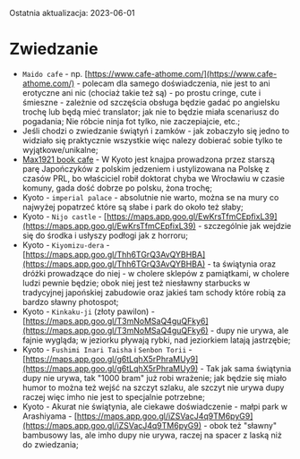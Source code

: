 Ostatnia aktualizacja: 2023-06-01

# Zwiedzanie

- `Maido cafe` - np. [https://www.cafe-athome.com/](https://www.cafe-athome.com/) - polecam dla samego doświadczenia, nie jest to ani erotyczne ani nic (chociaż takie też są) - po prostu cringe, cute i śmieszne - zależnie od szczęścia obsługa będzie gadać po angielsku trochę lub będą mieć translator; jak nie to będzie miała scenariusz do pogadania; Nie róbcie ninja fot tylko, nie zaczepiajcie, etc.;
- Jeśli chodzi o zwiedzanie świątyń i zamków - jak zobaczyło się jedno to widziało się praktycznie wszystkie więc nalezy dobierać sobie tylko te wyjątkowe/unikalne;
- [Max1921 book cafe](https://maps.app.goo.gl/zskSpjjDqHiLvt4LA) - W Kyoto jest knajpa prowadzona przez starszą parę Japończyków z polskim jedzeniem i ustylizowana na Polskę z czasów PRL, bo właściciel robił doktorat chyba we Wrocławiu w czasie komuny, gada dość dobrze po polsku, żona trochę;
- Kyoto - `imperial palace` - absolutnie nie warto, można se na mury co najwyżej popatrzeć które są słabe i park do około też słaby;
- Kyoto - `Nijo castle` - [https://maps.app.goo.gl/EwKrsTfmCEpfixL39](https://maps.app.goo.gl/EwKrsTfmCEpfixL39) - szczególnie jak wejdzie się do środka i usłyszy podłogi jak z horroru;
- Kyoto - `Kiyomizu-dera` - [https://maps.app.goo.gl/Thh6TGrQ3AvQYBHBA](https://maps.app.goo.gl/Thh6TGrQ3AvQYBHBA) - ta świątynia oraz dróżki prowadzące do niej - w cholere sklepów z pamiątkami, w cholere ludzi pewnie będzie; obok niej jest też niesławny starbucks w tradycyjnej japońskiej zabudowie oraz jakieś tam schody które robią za bardzo sławny photospot;
- Kyoto - `Kinkaku-ji` (złoty pawilon) - [https://maps.app.goo.gl/T3mNoMSaQ4guQFky6](https://maps.app.goo.gl/T3mNoMSaQ4guQFky6) - dupy nie urywa, ale fajnie wygląda; w jeziorku pływają rybki, nad jeziorkiem latają jastrzębie;
- Kyoto - `Fushimi Inari Taisha` i `Senbon Torii` - [https://maps.app.goo.gl/g6tLqhX5rPhraMUy9](https://maps.app.goo.gl/g6tLqhX5rPhraMUy9) - Tak jak sama świątynia dupy nie urywa, tak "1000 bram" już robi wrażenie; jak będzie się miało humor to można też wejść na szczyt szlaku, ale szczyt nie urywa dupy raczej więc imho nie jest to specjalnie potrzebne;
- Kyoto - Akurat nie świątynia, ale ciekawe doświadczenie - małpi park w Arashiyama - [https://maps.app.goo.gl/iZSVacJ4q9TM6pyG9](https://maps.app.goo.gl/iZSVacJ4q9TM6pyG9) - obok też "sławny" bambusowy las, ale imho dupy nie urywa, raczej na spacer z laską niż do zwiedzania;
